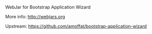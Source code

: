 WebJar for Bootstrap Application Wizard

More info: http://webjars.org

Upstream: https://github.com/amoffat/bootstrap-application-wizard
